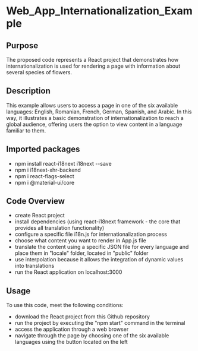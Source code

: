 # Web_App_Internationalization_Example
## Purpose
The proposed code represents a React project that demonstrates how internationalization is used for rendering a page with information about several species of flowers.
## Description
This example allows users to access a page in one of the six available languages: English, Romanian, French, German, Spanish, and Arabic. In this way, it illustrates a basic demonstration of internationalization to reach a global audience, offering users the option to view content in a language familiar to them.
## Imported packages
* npm install react-i18next i18next --save
* npm i i18next-xhr-backend
* npm i react-flags-select
* npm i @material-ui/core
## Code Overview
* create React project
* install dependencies (using react-i18next framework - the core that provides all translation functionality)
* configure a specific file i18n.js for internationalization process
* choose what content you want to render in App.js file
* translate the content using a specific JSON file for every language and place them in "locale" folder, located in "public" folder
* use interpolation because it allows the integration of dynamic values into translations
* run the React application on localhost:3000
## Usage
To use this code, meet the following conditions:
* download the React project from this Github repository
* run the project by executing the "npm start" command in the terminal
* access the application through a web browser
* navigate through the page by choosing one of the six available languages using the button located on the left
